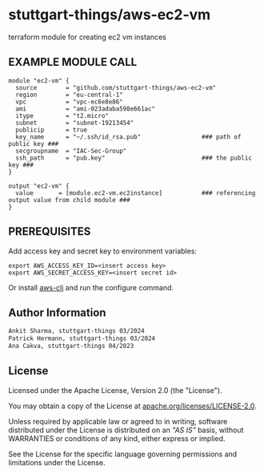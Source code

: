 # stuttgart-things/aws-ec2-vm

terraform module for creating ec2 vm instances

## EXAMPLE MODULE CALL

```hcl
module "ec2-vm" {
  source        = "github.com/stuttgart-things/aws-ec2-vm"
  region        = "eu-central-1"
  vpc           = "vpc-ec6e8e86"
  ami           = "ami-023adaba598e661ac"
  itype         = "t2.micro"
  subnet        = "subnet-19213454"
  publicip      = true
  key_name      = "~/.ssh/id_rsa.pub"                 ### path of public key ###
  secgroupname  = "IAC-Sec-Group"
  ssh_path      = "pub.key"                           ### the public key ###
}

output "ec2-vm" {
  value       = [module.ec2-vm.ec2instance]           ### referencing output value from child module ###
}
```

## PREREQUISITES

Add access key and secret key to environment variables:

```
export AWS_ACCESS_KEY_ID=<insert access key>
export AWS_SECRET_ACCESS_KEY=<insert secret id>
```

Or install [aws-cli](https://github.com/aws/aws-cli) and run the configure command.

## Author Information

```bash
Ankit Sharma, stuttgart-things 03/2024
Patrick Hermann, stuttgart-things 03/2024
Ana Cakva, stuttgart-things 04/2023
```

## License

Licensed under the Apache License, Version 2.0 (the "License").

You may obtain a copy of the License at [apache.org/licenses/LICENSE-2.0](http://www.apache.org/licenses/LICENSE-2.0).

Unless required by applicable law or agreed to in writing, software distributed under the License is distributed on an _"AS IS"_ basis, without WARRANTIES or conditions of any kind, either express or implied.

See the License for the specific language governing permissions and limitations under the License.

